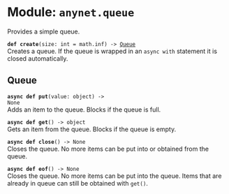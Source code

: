 
# Module: <code>anynet.queue</code>

Provides a simple queue.

<code>**def create**(size: int = math.inf) -> [Queue](#queue)</code><br>
<span class="docs">Creates a queue. If the queue is wrapped in an `async with` statement it is closed automatically.</span>

## Queue
<code>**async def put**(value: object) -> None</code><br>
<span class="docs">Adds an item to the queue. Blocks if the queue is full.</span>

<code>**async def get**() -> object</code><br>
<span class="docs">Gets an item from the queue. Blocks if the queue is empty.</span>

<code>**async def close**() -> None</code><br>
<span class="docs">Closes the queue. No more items can be put into or obtained from the queue.</span>

<code>**async def eof**() -> None</code><br>
<span class="docs">Closes the queue. No more items can be put into the queue. Items that are already in queue can still be obtained with `get()`.</span>
